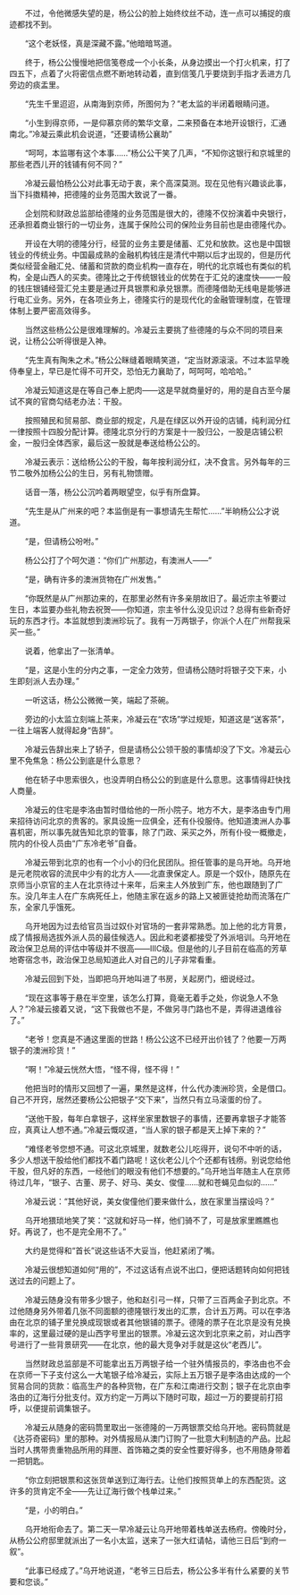 　　不过，令他微感失望的是，杨公公的脸上始终纹丝不动，连一点可以捕捉的痕迹都找不到。

　　“这个老妖怪，真是深藏不露。”他暗暗骂道。

　　终于，杨公公慢慢地把信笺卷成一个小长条，从身边摸出一个打火机来，打了四五下，点着了火将密信点燃不断地转动着，直到信笺几乎要烧到手指才丢进方几旁边的痰盂里。

　　“先生千里迢迢，从南海到京师，所图何为？”老太监的半闭着眼睛问道。

　　“小生到得京师，一是仰慕京师的繁华文章，二来预备在本地开设银行，汇通南北。”冷凝云乘此机会说道，“还要请杨公襄助”

　　“呵呵，本监哪有这个本事……”杨公公干笑了几声，“不知你这银行和京城里的那些老西儿开的钱铺有何不同？”

　　冷凝云最怕杨公公对此事无动于衷，来个高深莫测。现在见他有兴趣谈此事，当下抖擞精神，把德隆的业务范围大致说了一番。

　　企划院和财政总监部给德隆的业务范围是很大的，德隆不仅扮演着中央银行，还承担着商业银行的一切业务，连属于保险公司的保险业务目前也是由德隆代办。

　　开设在大明的德隆分行，经营的业务主要是储蓄、汇兑和放款。这也是中国银钱业的传统业务。中国最成熟的金融机构钱庄是清代中期以后才出现的，但是历代类似经营金融汇兑、储蓄和贷款的商业机构一直存在，明代的北京城也有类似的机构，全是山西人的买卖。德隆比之于传统银钱业的优势在于汇兑的速度快——一般的钱庄银铺经营汇兑主要是通过开具银票和承兑银票。而德隆借助无线电是能够进行电汇业务。另外，在各项业务上，德隆实行的是现代化的金融管理制度，在管理体制上要严密高效得多。

　　当然这些杨公公是很难理解的。冷凝云主要挑了些德隆的与众不同的项目来说，让杨公公听得很是入神。

　　“先生真有陶朱之术。”杨公公眯缝着眼睛笑道，“定当财源滚滚。不过本监早晚侍奉皇上，早已是忙得不可开交，恐怕无力襄助了，呵呵呵，哈哈哈。”

　　冷凝云知道这是在等自己奉上肥肉——这是早就商量好的，用的是自古至今屡试不爽的官商勾结老办法：干股。

　　按照殖民和贸易部、商业部的规定，凡是在绿区以外开设的店铺，纯利润分红一律按照十四股分配计算。德隆北京分行的方案是十一股归公，一股是店铺公积金，一股归全体西家，最后这一股就是奉送给杨公公的。

　　冷凝云表示：送给杨公公的干股，每年按利润分红，决不食言。另外每年的三节二敬外加杨公公的生日，另有礼物馈赠。

　　话音一落，杨公公沉吟着两眼望空，似乎有所盘算。

　　“先生是从广州来的吧？本监倒是有一事想请先生帮忙……”半晌杨公公才说道。

　　“是，但请杨公吩咐。”

　　杨公公打了个呵欠道：“你们广州那边，有澳洲人——”

　　“是，确有许多的澳洲货物在广州发售。”

　　“你既然是从广州那边来的，在那里必然有许多亲朋故旧了。最近宗主爷要过生日，本监要办些礼物去祝贺——你知道，宗主爷什么没见识过？总得有些新奇好玩的东西才行。本监就想到澳洲珍玩了。我有一万两银子，你派个人在广州帮我采买一些。”

　　说着，他拿出了一张清单。

　　“是，这是小生的分内之事，一定全力效劳，但请杨公随时将银子交下来，小生即刻派人去办理。”

　　一听这话，杨公公微微一笑，端起了茶碗。

　　旁边的小太监立刻端上茶来，冷凝云在“农场”学过规矩，知道这是“送客茶”，一往上端客人就得起身“告辞”。

　　冷凝云告辞出来上了轿子，但是请杨公公领干股的事情却没了下文。冷凝云心里不免焦急：杨公公到底是什么意思？

　　他在轿子中思索很久，也没弄明白杨公公的到底是什么意思。这事情得赶快找人商量。

　　冷凝云的住宅是李洛由暂时借给他的一所小院子。地方不大，是李洛由专门用来招待访问北京的贵客的。家具设施一应俱全，还有仆役服侍。他知道澳洲人办事喜机密，所以事先就告知北京的管事，除了门政、采买之外，所有仆役一概撤走，院内的仆役人员由“广东冷老爷”自备。

　　冷凝云带到北京的也有一个小小的归化民团队。担任管事的是乌开地。乌开地是元老院收容的流民中少有的北方人——北直隶保定人。原是一个奴仆，随原先在京师当小京官的主人在北京待过十来年，后来主人外放到广东，他也跟随到了广东。没几年主人在广东病死任上，他随主家在返乡的路上又被匪徒抢劫而流落在广东，全家几乎饿死。

　　乌开地因为过去给官员当过奴仆对官场的一套非常熟悉。加上他的北方背景，成了情报局选拔外派人员的最佳候选人。因此和老婆都接受了外派培训。乌开地在政治保卫总局的评估中等级并不很高——IIIC级。但是他的儿子目前在临高的芳草地寄宿念书，政治保卫总局知道此人对自己的儿子非常看重。

　　冷凝云回到下处，当即把乌开地叫进了书房，关起房门，细说经过。

　　“现在这事等于悬在半空里，该怎么打算，竟毫无着手之处，你说急人不急人？”冷凝云接着又说，“这下我做也不是，不做另寻门路也不是，弄得进退维谷了。”

　　“老爷！您真是不通这里面的世路！杨公公这不已经开出价钱了？他要一万两银子的澳洲珍货！”

　　“啊！”冷凝云恍然大悟，“怪不得，怪不得！”

　　他把当时的情形又回想了一遍，果然是这样，什么代办澳洲珍货，全是借口。自己不开窍，居然还要杨公公把银子“交下来”，当然只有立马滚蛋的份了。

　　“送他干股，每年白拿银子，这样坐家里数银子的事情，还要再拿银子才能答应，真真让人想不通。”冷凝云慨叹道，“当人家的银子都是天上掉下来的？”

　　“难怪老爷您想不通。可这北京城里，就数老公儿吃得开，说句不中听的话，多少人想送干股给他们都找不着门路呢！这伙老公儿个个还都有钱痨。别说您给他干股，但凡好的东西，一经他们的眼没有他们不想要的。”乌开地当年随主人在京师待过几年，“银子、古董、房子、好马、美女、俊僮……就和苍蝇见血似的……”

　　冷凝云说：“其他好说，美女俊僮他们要来做什么，放在家里当摆设吗？”

　　乌开地猥琐地笑了笑：“这就和好马一样，他们骑不了，可是放家里瞧瞧也好。再说了，也不是完全用不了。”

　　大约是觉得和“首长”说这些话不大妥当，他赶紧闭了嘴。

　　冷凝云很想知道如何“用的”，不过这话有点说不出口，便把话题转向如何把钱送过去的问题上了。

　　冷凝云随身没有带多少银子，他和赵引弓一样，只带了三百两金子到北京。不过他随身另外带着几张不同面额的德隆银行发出的汇票，合计五万两。可以在李洛由在北京的铺子里兑换成现银或者其他银铺的票子。德隆的票子在北京是没有兑换率的，这里最过硬的是山西字号里出的银票。冷凝云这次到北京来之前，对山西字号进行了一些背景研究——在北京，他的最大竞争对手就是这伙“老西儿”。

　　当然财政总监部是不可能拿出五万两银子给一个驻外情报员的，李洛由也不会在京师一下子支付这么一大笔银子给冷凝云，实际上五万银子是李洛由达成的一个贸易合同的货款：临高生产的各种货物，在广东和江南进行交割；银子在北京由李洛由的辽海行分批支付。双方约定一万两以下随时可取，超过一万的要提前打招呼，以便提前调集银子。

　　冷凝云从随身的密码筒里取出一张德隆的一万两银票交给乌开地。密码筒就是《达芬奇密码》里的那种。对外情报局从澳门订购了一批意大利制造的产品。比起当时人携带贵重物品所用的拜匣、首饰箱之类的安全性要好得多，也不用随身带着一把钥匙。

　　“你立刻把银票和这张货单送到辽海行去。让他们按照货单上的东西配货。这许多的货肯定不全——先让辽海行做个栈单过来。”

　　“是，小的明白。”

　　乌开地衔命去了。第二天一早冷凝云让乌开地带着栈单送去杨府。傍晚时分，从杨公公府邸里就派出了一名小太监，送来了一张大红请帖，请他三日后“到府一叙”。

　　“此事已经成了。”乌开地说道，“老爷三日后去，杨公公多半有什么紧要的关节要和您谈。”
